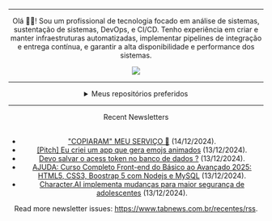 <div align="center">
<hr>
<p>Olá 👋🏾! Sou um profissional de tecnologia focado em análise de sistemas, sustentação de sistemas, DevOps, e CI/CD. Tenho experiência em criar e manter infraestruturas automatizadas, implementar pipelines de integração e entrega contínua, e garantir a alta disponibilidade e performance dos sistemas.</p>
  <img src="https://media.giphy.com/media/yAGIvCiwPJn5C/giphy.gif">
<hr>
  <details>
  <summary>Meus repositórios preferidos</summary>
  <br />
  Alguns dos meus melhores repositórios:
  <br />
<br />
  <ul><li><a href=https://github.com/KubeNerd/aluratube target="_blank" rel="noopener noreferrer">KubeNerd/aluratube</a> (<b>0</b> ✨ and <b>0</b> 🍴): Aluratube - Desenvolvido durante a imersão React da Alura no final de 2022</li><li><a href=https://github.com/KubeNerd/nlw-ia target="_blank" rel="noopener noreferrer">KubeNerd/nlw-ia</a> (<b>0</b> ✨ and <b>0</b> 🍴): Projeto desenvolvido durante a NLW IA - Usando a API da OPENAI</li><li><a href=https://github.com/KubeNerd/nlw-journey-ia target="_blank" rel="noopener noreferrer">KubeNerd/nlw-journey-ia</a> (<b>0</b> ✨ and <b>0</b> 🍴): NLW IA - Agent de viagens usando python + langchain + GPT</li>
<li>More coming soon :).</li>
</ul>
  </details>
  <hr/>
    <summary>Recent Newsletters</summary>
  <br />
  <ul>
    <li><a href=https://www.tabnews.com.br/mksDEV08/copiaram-meu-servico target="_blank" rel="noopener noreferrer">"COPIARAM" MEU SERVIÇO 🤣</a> (14/12/2024).</li><li><a href=https://www.tabnews.com.br/RodrigoSchio/pitch-eu-criei-um-app-que-gera-emojs-animados target="_blank" rel="noopener noreferrer">[Pitch] Eu criei um app que gera emojs animados</a> (13/12/2024).</li><li><a href=https://www.tabnews.com.br/ErickNovaes/devo-salvar-o-acess-token-no-banco-de-dados target="_blank" rel="noopener noreferrer">Devo salvar o acess token no banco de dados ?</a> (13/12/2024).</li><li><a href=https://www.tabnews.com.br/mariocarvalhobr/ajuda-curso-completo-front-end-do-basico-ao-avancado-2025-html5-css3-boostrap-5-com-nodejs-e-mysql target="_blank" rel="noopener noreferrer">AJUDA: Curso Completo Front-end do Básico ao Avançado 2025: HTML5, CSS3, Boostrap 5 com Nodejs e MySQL</a> (13/12/2024).</li><li><a href=https://www.tabnews.com.br/NewsletterOficial/character-ai-implementa-mudancas-para-maior-seguranca-de-adolescentes target="_blank" rel="noopener noreferrer">Character.AI implementa mudanças para maior segurança de adolescentes</a> (13/12/2024).</li>
  </ul>
<p>Read more newsletter issues: <a href="https://www.tabnews.com.br/recentes/rss">https://www.tabnews.com.br/recentes/rss</a>.</p>
  </details>

